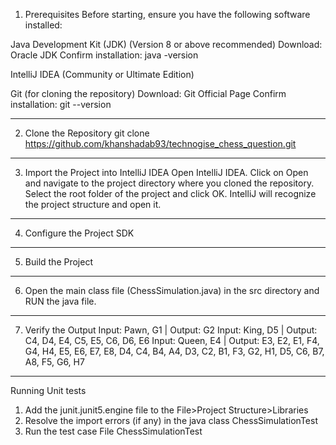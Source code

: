 1. Prerequisites
Before starting, ensure you have the following software installed:

Java Development Kit (JDK) (Version 8 or above recommended)
  Download: Oracle JDK
  Confirm installation:
    java -version
    
IntelliJ IDEA (Community or Ultimate Edition)

Git (for cloning the repository)
Download: Git Official Page
Confirm installation:
    git --version
__________________________________________________________________
2. Clone the Repository
    git clone https://github.com/khanshadab93/technogise_chess_question.git
__________________________________________________________________
3. Import the Project into IntelliJ IDEA
    Open IntelliJ IDEA.
    Click on Open and navigate to the project directory where you cloned the repository.
    Select the root folder of the project and click OK.
    IntelliJ will recognize the project structure and open it.
__________________________________________________________________
4. Configure the Project SDK
__________________________________________________________________
5. Build the Project
__________________________________________________________________
6. Open the main class file (ChessSimulation.java) in the src directory and RUN the java file.
__________________________________________________________________
7. Verify the Output
       Input: Pawn, G1 | Output: G2
       Input: King, D5 | Output: C4, D4, E4, C5, E5, C6, D6, E6
       Input: Queen, E4 | Output: E3, E2, E1, F4, G4, H4, E5, E6, E7, E8, D4, C4, B4, A4, D3, C2, B1, F3, G2, H1, D5, C6, B7, A8, F5, G6, H7

______________________________________________________________________________________________________________________________________________________________________
Running Unit tests
1. Add the junit.junit5.engine file to the File>Project Structure>Libraries
2. Resolve the import errors (if any) in the java class ChessSimulationTest
3. Run the test case File ChessSimulationTest
